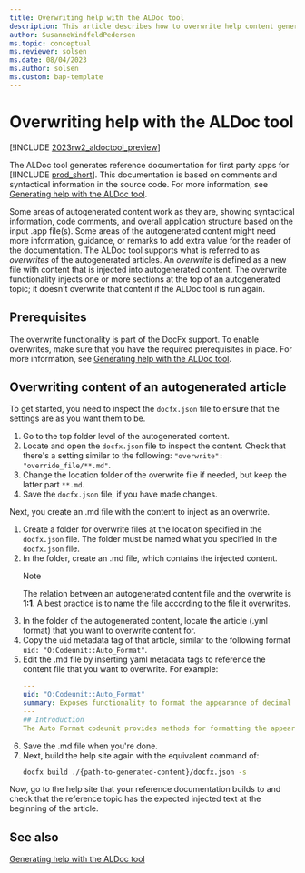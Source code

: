 ```yaml
---
title: Overwriting help with the ALDoc tool
description: This article describes how to overwrite help content generated by the ALDoc tool for Business Central. 
author: SusanneWindfeldPedersen
ms.topic: conceptual
ms.reviewer: solsen
ms.date: 08/04/2023
ms.author: solsen
ms.custom: bap-template
---
```


# Overwriting help with the ALDoc tool

[!INCLUDE [2023rw2_aldoctool_preview](../developer/includes/2023rw2_aldoctool_preview.md)]

The ALDoc tool generates reference documentation for first party apps for [!INCLUDE [prod_short](../includes/prod_short.md)]. This documentation is based on comments and syntactical information in the source code. For more information, see [Generating help with the ALDoc tool](help-aldoc-generate-help.md).

Some areas of autogenerated content work as they are, showing syntactical information, code comments, and overall application structure based on the input .app file(s). Some areas of the autogenerated content might need more information, guidance, or remarks to add extra value for the reader of the documentation. The ALDoc tool supports what is referred to as *overwrites* of the autogenerated articles. An *overwrite* is defined as a new file with content that is injected into autogenerated content. The overwrite functionality injects one or more sections at the top of an autogenerated topic; it doesn't overwrite that content if the ALDoc tool is run again.

## Prerequisites

The overwrite functionality is part of the DocFx support. To enable overwrites, make sure that you have the required prerequisites in place. For more information, see [Generating help with the ALDoc tool](help-aldoc-generate-help.md#installation-prerequisites).

## Overwriting content of an autogenerated article

To get started, you need to inspect the `docfx.json` file to ensure that the settings are as you want them to be.

1. Go to the top folder level of the autogenerated content.
1. Locate and open the `docfx.json` file to inspect the content. Check that there's a setting similar to the following: `"overwrite": "override_file/**.md"`. 
1. Change the location folder of the overwrite file if needed, but keep the latter part `**.md`.
1. Save the `docfx.json` file, if you have made changes.

Next, you create an .md file with the content to inject as an overwrite.

1. Create a folder for overwrite files at the location specified in the `docfx.json` file. The folder must be named what you specified in the `docfx.json` file. 
1. In the folder, create an .md file, which contains the injected content.  
    > [!NOTE]  
    > The relation between an autogenerated content file and the overwrite is **1:1**. A best practice is to name the file according to the file it overwrites. 
1. In the folder of the autogenerated content, locate the article (.yml format) that you want to overwrite content for.
1. Copy the `uid` metadata tag of that article, similar to the following format `uid: "O:Codeunit::Auto_Format"`.
1. Edit the .md file by inserting yaml metadata tags to reference the content file that you want to overwrite. For example:  
    ```yml
    ---
    uid: "O:Codeunit::Auto_Format"
    summary: Exposes functionality to format the appearance of decimal data types in fields of a table, report, or page.
    ---
    ## Introduction
    The Auto Format codeunit provides methods for formatting the appearance of decimal data types in fields on tables, reports, and pages.
    ```
1. Save the .md file when you're done.  
1. Next, build the help site again with the equivalent command of:  
    ```bash
    docfx build ./{path-to-generated-content}/docfx.json -s
    ```

Now, go to the help site that your reference documentation builds to and check that the reference topic has the expected injected text at the beginning of the article. 

## See also

[Generating help with the ALDoc tool](help-aldoc-generate-help.md)